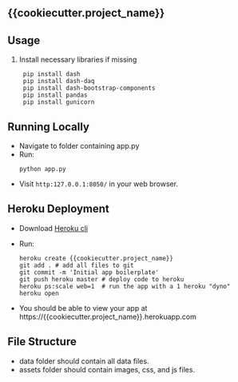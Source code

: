 ## {{cookiecutter.project_name}}

## Usage
1. Install necessary libraries if missing
   ```
    pip install dash
    pip install dash-daq
    pip install dash-bootstrap-components
    pip install pandas
    pip install gunicorn
   ```  

## Running Locally
- Navigate to folder containing app.py
- Run:
  ```
  python app.py
  ```
- Visit `http:127.0.0.1:8050/` in your web browser.

## Heroku Deployment
- Download [Heroku cli](https://devcenter.heroku.com/articles/heroku-cli)
- Run:
  ```
  heroku create {{cookiecutter.project_name}}
  git add . # add all files to git
  git commit -m 'Initial app boilerplate'
  git push heroku master # deploy code to heroku
  heroku ps:scale web=1  # run the app with a 1 heroku "dyno"
  heroku open
  ```

- You should be able to view your app at https://{{cookiecutter.project_name}}.herokuapp.com
  
  
## File Structure
- data folder should contain all data files. <br>
- assets folder should contain images, css, and js files. 

